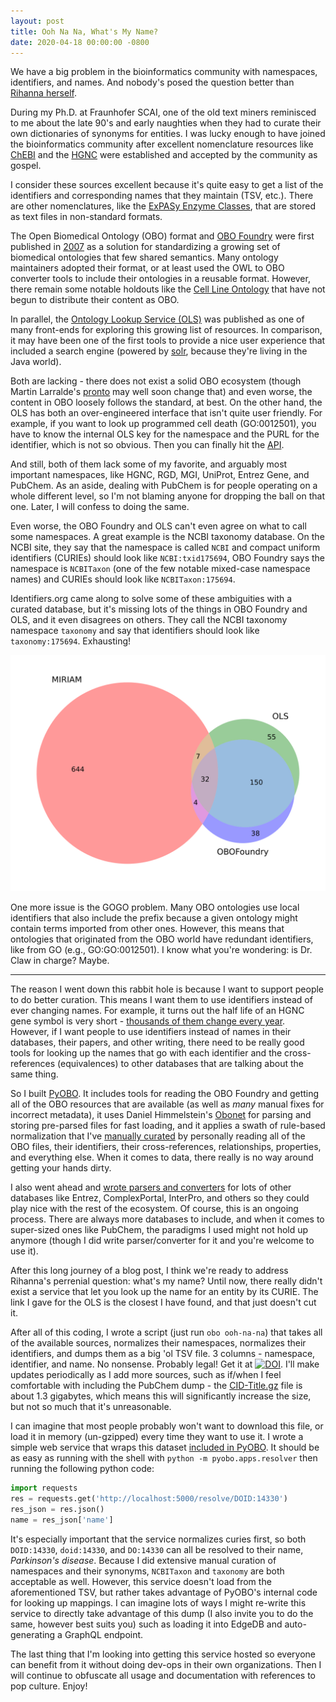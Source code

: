```yaml
---
layout: post
title: Ooh Na Na, What's My Name?
date: 2020-04-18 00:00:00 -0800
---
```

We have a big problem in the bioinformatics community with namespaces, identifiers, and
names. And nobody's posed the question better than
[Rihanna herself](https://www.youtube.com/watch?v=U0CGsw6h60k).

During my Ph.D. at Fraunhofer SCAI, one of the old text miners reminisced to me about
the late 90's and early naughties when they had to curate their own dictionaries of
synonyms for entities. I was lucky enough to have joined the bioinformatics community
after excellent nomenclature resources like [ChEBI](https://www.ebi.ac.uk/chebi/) and
the [HGNC](https://www.genenames.org/) were established and accepted by the community
as gospel.

I consider these sources excellent because it's quite easy to get a list of the
identifiers and corresponding names that they maintain (TSV, etc.). There are
other nomenclatures, like the [ExPASy Enzyme Classes](ftp://ftp.expasy.org/databases/enzyme/enzyme.dat),
that are stored as text files in non-standard formats.

The Open Biomedical Ontology (OBO) format and [OBO Foundry](http://www.obofoundry.org/) were first published 
in [2007](https://www.nature.com/articles/nbt1346) as a solution for standardizing
a growing set of biomedical ontologies that few shared semantics. Many ontology
maintainers adopted their format, or at least used the OWL to OBO converter tools to
include their ontologies in a reusable format. However, there remain some notable holdouts
like the [Cell Line Ontology](https://github.com/CLO-ontology) that have not begun to
distribute their content as OBO.

In parallel, the [Ontology Lookup Service (OLS)](https://www.ebi.ac.uk/ols) was published
as one of many front-ends for exploring this growing list of resources. In comparison,
it may have been one of the first tools to provide a nice user experience that included
a search engine (powered by [solr](http://www.obofoundry.org/), because they're living
in the Java world).

Both are lacking - there does not exist a solid OBO ecosystem (though Martin Larralde's
[pronto](https://github.com/althonos/pronto) may well soon change that) and even worse,
the content in OBO loosely follows the standard, at best. On the other hand, the OLS
has both an over-engineered interface that isn't quite user friendly. For example,
if you want to look up programmed cell death (GO:0012501), you have to know the internal OLS key for the namespace and
the PURL for the identifier, which is not so obvious. Then you can finally hit the 
[API](https://www.ebi.ac.uk/ols/api/ontologies/go/terms?iri=http://purl.obolibrary.org/obo/GO_0012501).

And still, both of them lack some of my favorite, and arguably most important namespaces,
like HGNC, RGD, MGI, UniProt, Entrez Gene, and PubChem. As an aside, dealing with PubChem
is for people operating on a whole different level, so I'm not blaming anyone for dropping
the ball on that one. Later, I will confess to doing the same.

Even worse, the OBO Foundry and OLS can't even agree on what to call
some namespaces. A great example is the NCBI taxonomy database. On the NCBI site, they say
that the namespace is called `NCBI` and compact uniform identifiers (CURIEs) should look like
`NCBI:txid175694`, OBO Foundry says the namespace is `NCBITaxon` (one of the few notable mixed-case
namespace names) and CURIEs should look like `NCBITaxon:175694`.
 
Identifiers.org came along to solve some of these ambiguities with a curated database, but it's
missing lots of the things in OBO Foundry and OLS, and it even disagrees on others. They call the
NCBI taxonomy namespace `taxonomy` and say that identifiers should look like `taxonomy:175694`.
Exhausting!

![Registry Comparison](/img/registry_comparison.svg)

One more issue is the GOGO problem. Many OBO ontologies use local identifiers that also include
the prefix because a given ontology might contain terms imported from other ones. However, this
means that ontologies that originated from the OBO world have redundant identifiers, like
from GO (e.g., GO:GO:0012501). I know what you're wondering: is Dr. Claw in charge? Maybe.

---

The reason I went down this rabbit hole is because I want to support people to do better curation.
This means I want them to use identifiers instead of ever changing names. For example, it turns out
the half life of an HGNC gene symbol is very short - [thousands of them change
every year](https://github.com/bio2bel/bio2bel-notebooks/blob/master/gene_symbol_half_life.ipynb).
However, if I want people to use identifiers instead of names in their databases, their papers,
and other writing, there need to be really good tools for looking up the names that go with
each identifier and the cross-references (equivalences) to other databases that are talking about
the same thing.

So I built [PyOBO](https://github.com/pyobo/pyobo). It includes tools for reading the OBO Foundry
and getting all of the OBO resources that are available (as well as *many* manual fixes for incorrect
metadata), it uses Daniel Himmelstein's [Obonet](https://github.com/dhimmel/obonet/) for parsing and
storing pre-parsed files for fast loading, and it applies a swath of rule-based normalization that
I've [manually curated](https://github.com/pyobo/pyobo/blob/master/src/pyobo/registries/metaregistry.json)
by personally reading all of the OBO files, their identifiers, their cross-references, relationships,
properties, and everything else. When it comes to data, there really is no way around getting your
hands dirty.

I also went ahead and [wrote parsers and converters](https://github.com/pyobo/pyobo/tree/master/src/pyobo/sources)
for lots of other databases like Entrez, ComplexPortal, InterPro, and others so they could play nice
with the rest of the ecosystem. Of course, this is an ongoing process. There are always more databases to
include, and when it comes to super-sized ones like PubChem, the paradigms I used might not hold up anymore
(though I did write parser/converter for it and you're welcome to use it).

After this long journey of a blog post, I think we're ready to address Rihanna's perrenial question:
what's my name? Until now, there really didn't exist a service that let you look up the name for an entity
by its CURIE. The link I gave for the OLS is the closest I have found, and that just doesn't cut it.

After all of this coding, I wrote a script (just run `obo ooh-na-na`) that takes all of the available sources,
normalizes their namespaces, normalizes their identifiers, and dumps them as a big 'ol TSV file. 3 columns - namespace,
identifier, and name. No nonsense. Probably legal! Get it at [![DOI](https://zenodo.org/badge/DOI/10.5281/zenodo.3756206.svg)](https://doi.org/10.5281/zenodo.3756206).
I'll make updates periodically as I add more sources, such as if/when I feel comfortable with including the
PubChem dump - the [CID-Title.gz](ftp://ftp.ncbi.nlm.nih.gov/pubchem/Compound/Monthly/2020-04-01/Extras/CID-Title.gz)
file is about 1.3 gigabytes, which means this will significantly increase the size, but not so much that
it's unreasonable.

I can imagine that most people probably won't want to download this file, or load it in memory (un-gzipped)
every time they want to use it. I wrote a simple web service that wraps this dataset
[included in PyOBO](https://github.com/pyobo/pyobo/blob/master/src/pyobo/apps/resolver.py). It should be as easy
as running with the shell with `python -m pyobo.apps.resolver` then running the following python code:

```python
import requests
res = requests.get('http://localhost:5000/resolve/DOID:14330')
res_json = res.json()
name = res_json['name']
```

It's especially important that the service normalizes curies first, so both `DOID:14330`,
`doid:14330`, and `DO:14330` can all be resolved to their name, *Parkinson's disease*. Because
I did extensive manual curation of namespaces and their synonyms, `NCBITaxon` and `taxonomy`
are both acceptable as well. However, this service doesn't load from the aforementioned TSV,
but rather takes advantage of PyOBO's internal code for looking up mappings. I can imagine lots
of ways I might re-write this service to directly take advantage of this dump (I also invite
you to do the same, however best suits you) such as loading it into EdgeDB and auto-generating
a GraphQL endpoint.

The last thing that I'm looking into getting this service hosted so everyone can benefit
from it without doing dev-ops in their own organizations. Then I will continue to obfuscate
all usage and documentation with references to pop culture. Enjoy!
